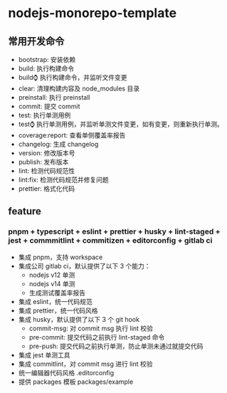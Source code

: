 # nodejs-monorepo-template

## 常用开发命令

- bootstrap: 安装依赖
- build: 执行构建命令
- build:watch: 执行构建命令，并监听文件变更
- clear: 清理构建内容及 node_modules 目录
- preinstall: 执行 preinstall
- commit: 提交 commit
- test: 执行单测用例
- test:watch: 执行单测用例，并监听单测文件变更，如有变更，则重新执行单测。
- coverage:report: 查看单侧覆盖率报告
- changelog: 生成 changelog
- version: 修改版本号
- publish: 发布版本
- lint: 检测代码规范性
- lint:fix: 检测代码规范并修复问题
- prettier: 格式化代码

## feature

### pnpm + typescript + eslint + prettier + husky + lint-staged + jest + commmitlint + commitizen + editorconfig + gitlab ci

- 集成 pnpm，支持 workspace
- 集成公司 gitlab ci，默认提供了以下 3 个能力：
  - nodejs v12 单测
  - nodejs v14 单测
  - 生成测试覆盖率报告
- 集成 eslint，统一代码规范
- 集成 prettier，统一代码风格
- 集成 husky，默认提供了以下 3 个 git hook
  - commit-msg: 对 commit msg 执行 lint 校验
  - pre-commit: 提交代码之前执行 lint-staged 命令
  - pre-push: 提交代码之前执行单测，防止单测未通过就提交代码
- 集成 jest 单测工具
- 集成 commitlint，对 commit msg 进行 lint 校验
- 统一编辑器代码风格 .editorconfig
- 提供 packages 模板 packages/example
